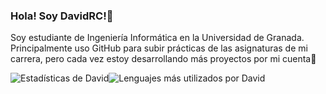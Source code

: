 ### Hola! Soy DavidRC!👋

Soy estudiante de Ingeniería Informática en la Universidad de Granada. Principalmente uso GitHub para subir prácticas de las asignaturas de mi carrera, pero cada vez estoy desarrollando más proyectos por mi cuenta🚀


![Estadísticas de David](https://github-readme-stats.vercel.app/api?username=davidrc99&show_icons=true&theme=radical)![Lenguajes más utilizados por David](https://github-readme-stats.vercel.app/api/top-langs/?username=davidrc99&layout=compact&theme=radical)

